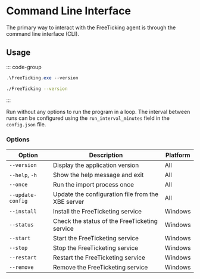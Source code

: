 # Command Line Interface

The primary way to interact with the FreeTicking agent is through the command line interface (CLI).

## Usage

::: code-group

```powershell [Windows]
.\FreeTicking.exe --version
```

```bash [Linux / macOS]
./FreeTicking --version
```

:::

Run without any options to run the program in a loop. The interval between runs can be configured using the `run_interval_minutes` field in the `config.json` file.


### Options

| Option            | Description                                       | Platform |
| ----------------- | ------------------------------------------------- | -------- |
| `--version`       | Display the application version                   | All      |
| `--help`, `-h`    | Show the help message and exit                    | All      |
| `--once`          | Run the import process once                       | All      |
| `--update-config` | Update the configuration file from the XBE server | All      |
| `--install`       | Install the FreeTicketing service                 | Windows  |
| `--status`        | Check the status of the FreeTicketing service     | Windows  |
| `--start`         | Start the FreeTicketing service                   | Windows  |
| `--stop`          | Stop the FreeTicketing service                    | Windows  |
| `--restart`       | Restart the FreeTicketing service                 | Windows  |
| `--remove`        | Remove the FreeTicketing service                  | Windows  |
